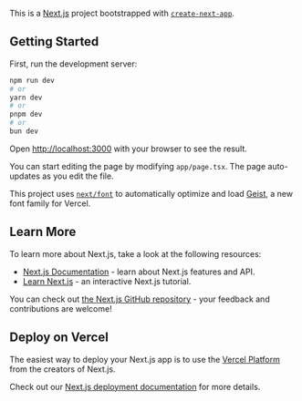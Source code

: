 This is a [Next.js](https://nextjs.org) project bootstrapped with [`create-next-app`](https://nextjs.org/docs/app/api-reference/cli/create-next-app).

## Getting Started

First, run the development server:

```bash
npm run dev
# or
yarn dev
# or
pnpm dev
# or
bun dev
```

Open [http://localhost:3000](http://localhost:3000) with your browser to see the result.

You can start editing the page by modifying `app/page.tsx`. The page auto-updates as you edit the file.

This project uses [`next/font`](https://nextjs.org/docs/app/building-your-application/optimizing/fonts) to automatically optimize and load [Geist](https://vercel.com/font), a new font family for Vercel.

## Learn More

To learn more about Next.js, take a look at the following resources:

- [Next.js Documentation](https://nextjs.org/docs) - learn about Next.js features and API.
- [Learn Next.js](https://nextjs.org/learn) - an interactive Next.js tutorial.

You can check out [the Next.js GitHub repository](https://github.com/vercel/next.js) - your feedback and contributions are welcome!

## Deploy on Vercel

The easiest way to deploy your Next.js app is to use the [Vercel Platform](https://vercel.com/new?utm_medium=default-template&filter=next.js&utm_source=create-next-app&utm_campaign=create-next-app-readme) from the creators of Next.js.

Check out our [Next.js deployment documentation](https://nextjs.org/docs/app/building-your-application/deploying) for more details.

<!-- https://github.com/starkAid/frontend/blob/main/src/components/auth/CreateCampaign.tsx -->

<!-- dao
    class_hash: 0x06390948bc99d41294569624037eb7b7381965e8abf9a6f87f7bbb1096c091d1
    address:    0x00a3a0caeb6c0fb987d14fe3ce697bf948cae9377ec7175ec277e9d7e2b067ea

erc20

    class_hash: 0x01784449a2a2d6a5eb29b0ebe5f65929ee05960d940d667ace64a4419feffde7
    address:    0x07a6ae3096faeb2ec741f369f63c4bab9c039adf9659d591d1873d3c643a0db1

erc721
    class_hash: 0x02c072e2fd4be936eab7cbc32b341f440cb056ebf3b0d23e7a1b34431c4cdc44
    address:    0x0148ac33fd8f8d5b4eecfb2d322a5a76f2bc196260648f45f377879bce89d4ae

erc1155
    class_hash: 0x02b5b7742d89e92f19f46a699ac03ae3f16f15c9227323e19de3a10f8cbdc299
    address:    0x0586aebbe7e6c69577a5d1bb8013888944d3846f7447d4331b07df68ec5aacb0 -->
